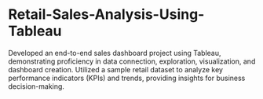 # Retail-Sales-Analysis-Using-Tableau
Developed an end-to-end sales dashboard project using Tableau, demonstrating proficiency in data connection, exploration, visualization, and dashboard creation. Utilized a sample retail dataset to analyze key performance indicators (KPIs) and trends, providing insights for business decision-making.
